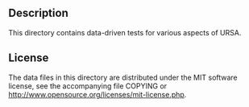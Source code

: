 Description
------------

This directory contains data-driven tests for various aspects of URSA.

License
--------

The data files in this directory are distributed under the MIT software
license, see the accompanying file COPYING or
http://www.opensource.org/licenses/mit-license.php.


